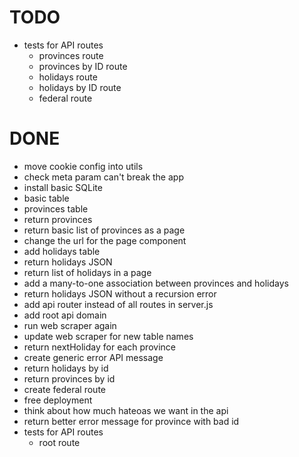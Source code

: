 # TODO

- tests for API routes
  - provinces route
  - provinces by ID route
  - holidays route
  - holidays by ID route
  - federal route

# DONE

- move cookie config into utils
- check meta param can't break the app
- install basic SQLite
- basic table
- provinces table
- return provinces
- return basic list of provinces as a page
- change the url for the page component
- add holidays table
- return holidays JSON
- return list of holidays in a page
- add a many-to-one association between provinces and holidays
- return holidays JSON without a recursion error
- add api router instead of all routes in server.js
- add root api domain
- run web scraper again
- update web scraper for new table names
- return nextHoliday for each province
- create generic error API message
- return holidays by id
- return provinces by id
- create federal route
- free deployment
- think about how much hateoas we want in the api
- return better error message for province with bad id
- tests for API routes
  - root route
